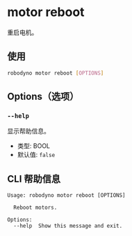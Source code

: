 # motor reboot

重启电机。

## 使用

```bash
robodyno motor reboot [OPTIONS]
```

## Options（选项）

### `--help`

显示帮助信息。

- 类型: BOOL
- 默认值: `false`

## CLI 帮助信息

```
Usage: robodyno motor reboot [OPTIONS]

  Reboot motors.

Options:
  --help  Show this message and exit.
```
